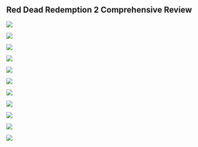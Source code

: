 ## Red Dead Redemption 2 Comprehensive Review

<a href="https://ash-saad-98.notion.site/Red-Dead-Redemption-2-Review-16e6ac02735780138cabfb4dcc554acb"><img src="https://img.shields.io/badge/-Home%20Page-CD5C5C?style=for-the-badge&logo=home-page&logoColor=white" />
</a>

<a href="https://ash-saad-98.notion.site/Overview-16e6ac02735780b5bcabebb81ab8d22b"><img src="https://img.shields.io/badge/-Overview-6495ED?style=for-the-badge&logo=overview&logoColor=white" />
</a>

<a href="https://ash-saad-98.notion.site/Story-and-Characters-16e6ac027357800dabdbe3fa9b1f004f"><img src="https://img.shields.io/badge/-Story%20and%20Characters-9FE2BF?style=for-the-badge&logo=story-and-characters&logoColor=white" />
</a>

<a href="https://ash-saad-98.notion.site/Expanded-Story-Analysis-16e6ac02735780dca1a7d16fbd74d41e"><img src="https://img.shields.io/badge/-Expanded%20Story%20Analysis-ccccff?style=for-the-badge&logo=expanded-story-analysis&logoColor=white" />
</a>

<a href="https://ash-saad-98.notion.site/Gameplay-Mechanics-in-Detail-16e6ac02735780239ec6efc97f261ff8"><img src="https://img.shields.io/badge/-Gameplay%20Mechanics%20in%20Detail-FF7F50?style=for-the-badge&logo=gameplay-mechanics-in-detail&logoColor=white" />
</a>

<a href="https://ash-saad-98.notion.site/Side-Activities-and-Longevity-16e6ac02735780288de7f4d2e8f0c2da"><img src="https://img.shields.io/badge/-Side%20Activities%20and%20Longevity-008080?style=for-the-badge&side-activities-and-longevity&logoColor=white" />
</a>

<a href="https://ash-saad-98.notion.site/Technical-Brilliance-16e6ac0273578023be0ac9c5bcf93b57"><img src="https://img.shields.io/badge/-Technical%20Brilliance-800080?style=for-the-badge&technical-brilliance&logoColor=white" />
</a>

<a href="https://ash-saad-98.notion.site/Themes-and-Emotional-Depth-A-Profound-Exploration-16e6ac02735780e097bcc67c89a9396e"><img src="https://img.shields.io/badge/-Themes%20and%20Emotional%20Depth-808080?style=for-the-badge&themes-and-emotional-depth&logoColor=white" />
</a>

<a href="https://ash-saad-98.notion.site/Conclusion-A-Timeless-Masterpiece-16e6ac027357805f8c08feea860a35d0"><img src="https://img.shields.io/badge/-Conclusion-808000?style=for-the-badge&conclusion&logoColor=white" />
</a>

<a href="https://ash-saad-98.notion.site/My-Accomplishments-16e6ac02735780e1a67dc7c3eaba7d23"><img src="https://img.shields.io/badge/-My%20Accomplishments-000080?style=for-the-badge&my-accomplishments&logoColor=white" />
</a>

<a href="https://ash-saad-98.notion.site/Red-Dead-Online-16e6ac027357803bbebcc62baa8954cb"><img src="https://img.shields.io/badge/-Red%20Dead%20Online-FFBF00?style=for-the-badge&red-dead-online&logoColor=white" />
</a>
